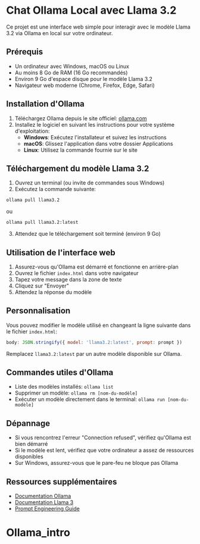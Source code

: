 # Chat Ollama Local avec Llama 3.2

Ce projet est une interface web simple pour interagir avec le modèle Llama 3.2 via Ollama en local sur votre ordinateur.

## Prérequis

- Un ordinateur avec Windows, macOS ou Linux
- Au moins 8 Go de RAM (16 Go recommandés)
- Environ 9 Go d'espace disque pour le modèle Llama 3.2
- Navigateur web moderne (Chrome, Firefox, Edge, Safari)

## Installation d'Ollama

1. Téléchargez Ollama depuis le site officiel: [ollama.com](https://ollama.com)
2. Installez le logiciel en suivant les instructions pour votre système d'exploitation:
   - **Windows**: Exécutez l'installateur et suivez les instructions
   - **macOS**: Glissez l'application dans votre dossier Applications
   - **Linux**: Utilisez la commande fournie sur le site

## Téléchargement du modèle Llama 3.2

1. Ouvrez un terminal (ou invite de commandes sous Windows)
2. Exécutez la commande suivante:

```bash
ollama pull llama3.2
```
ou
```bash
ollama pull llama3.2:latest
```

3. Attendez que le téléchargement soit terminé (environ 9 Go)

## Utilisation de l'interface web

1. Assurez-vous qu'Ollama est démarré et fonctionne en arrière-plan
2. Ouvrez le fichier `index.html` dans votre navigateur
3. Tapez votre message dans la zone de texte
4. Cliquez sur "Envoyer"
5. Attendez la réponse du modèle

## Personnalisation

Vous pouvez modifier le modèle utilisé en changeant la ligne suivante dans le fichier `index.html`:

```javascript
body: JSON.stringify({ model: 'llama3.2:latest', prompt: prompt })
```

Remplacez `llama3.2:latest` par un autre modèle disponible sur Ollama.

## Commandes utiles d'Ollama

- Liste des modèles installés: `ollama list`
- Supprimer un modèle: `ollama rm [nom-du-modèle]`
- Exécuter un modèle directement dans le terminal: `ollama run [nom-du-modèle]`

## Dépannage

- Si vous rencontrez l'erreur "Connection refused", vérifiez qu'Ollama est bien démarré
- Si le modèle est lent, vérifiez que votre ordinateur a assez de ressources disponibles
- Sur Windows, assurez-vous que le pare-feu ne bloque pas Ollama

## Ressources supplémentaires

- [Documentation Ollama](https://github.com/ollama/ollama/blob/main/README.md)
- [Documentation Llama 3](https://ai.meta.com/llama/)
- [Prompt Engineering Guide](https://www.promptingguide.ai/)
# Ollama_intro
